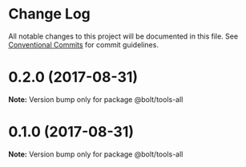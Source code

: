 # Change Log

All notable changes to this project will be documented in this file.
See [Conventional Commits](https://conventionalcommits.org) for commit guidelines.

<a name="0.2.0"></a>
# 0.2.0 (2017-08-31)




**Note:** Version bump only for package @bolt/tools-all

<a name="0.1.0"></a>
# 0.1.0 (2017-08-31)




**Note:** Version bump only for package @bolt/tools-all

